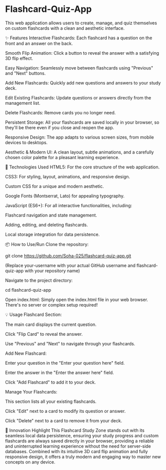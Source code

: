 # Flashcard-Quiz-App

 This web application allows users to create, manage, and quiz themselves on custom flashcards with a clean and aesthetic interface.

✨ Features
Interactive Flashcards: Each flashcard has a question on the front and an answer on the back.

Smooth Flip Animation: Click a button to reveal the answer with a satisfying 3D flip effect.

Easy Navigation: Seamlessly move between flashcards using "Previous" and "Next" buttons.

Add New Flashcards: Quickly add new questions and answers to your study deck.

Edit Existing Flashcards: Update questions or answers directly from the management list.

Delete Flashcards: Remove cards you no longer need.

Persistent Storage: All your flashcards are saved locally in your browser, so they'll be there even if you close and reopen the app.

Responsive Design: The app adapts to various screen sizes, from mobile devices to desktops.

Aesthetic & Modern UI: A clean layout, subtle animations, and a carefully chosen color palette for a pleasant learning experience.

🚀 Technologies Used
HTML5: For the core structure of the web application.

CSS3: For styling, layout, animations, and responsive design.

Custom CSS for a unique and modern aesthetic.

Google Fonts (Montserrat, Lato) for appealing typography.

JavaScript (ES6+): For all interactive functionalities, including:

Flashcard navigation and state management.

Adding, editing, and deleting flashcards.

Local storage integration for data persistence.

📦 How to Use/Run
Clone the repository:

git clone https://github.com/Soha-025/flashcard-quiz-app.git

(Replace your-username with your actual GitHub username and flashcard-quiz-app with your repository name)

Navigate to the project directory:

cd flashcard-quiz-app

Open index.html: Simply open the index.html file in your web browser. There's no server or complex setup required!

💡 Usage
Flashcard Section:

The main card displays the current question.

Click "Flip Card" to reveal the answer.

Use "Previous" and "Next" to navigate through your flashcards.

Add New Flashcard:

Enter your question in the "Enter your question here" field.

Enter the answer in the "Enter the answer here" field.

Click "Add Flashcard" to add it to your deck.

Manage Your Flashcards:

This section lists all your existing flashcards.

Click "Edit" next to a card to modify its question or answer.

Click "Delete" next to a card to remove it from your deck.

🚀 Innovation Highlight
This Flashcard Study Zone stands out with its seamless local data persistence, ensuring your study progress and custom flashcards are always saved directly in your browser, providing a reliable and uninterrupted learning experience without the need for server-side databases. Combined with its intuitive 3D card flip animation and fully responsive design, it offers a truly modern and engaging way to master new concepts on any device.
